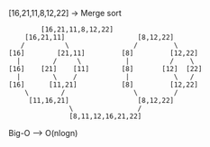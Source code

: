 [16,21,11,8,12,22] -> Merge sort

            [16,21,11,8,12,22]
        [16,21,11]                  [8,12,22]
       /          \                /         \
    [16]        [21,11]         [8]         [12,22]
      |        /     \           |          /    \
    [16]    [21]    [11]        [8]       [12]  [22]    
      |        \    /            |           \   /
    [16]      [11,21]           [8]         [12,22]
        \        /                 \         /
         [11,16,21]                 [8,12,22]
                   \                /
                   [8,11,12,16,21,22]
 
 Big-O --> O(nlogn)
